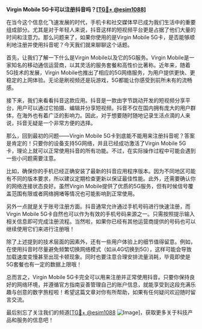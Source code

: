 **Virgin Mobile 5G卡可以注册抖音吗？[[TG💪+ @esim1088](https://t.me/s/esim1088)]**

在当今这个信息化飞速发展的时代，手机卡和社交媒体早已成为我们生活中的重要组成部分。尤其是对于年轻人来说，抖音这样的短视频平台更是占据了他们大量的时间和注意力。那么问题来了，如果你使用的是Virgin Mobile 5G卡，是否能够顺利地注册并使用抖音呢？今天我们就来聊聊这个话题。

首先，让我们了解一下什么是Virgin Mobile以及它的5G服务。Virgin Mobile是一家知名的移动通信运营商，以其灵活的服务套餐和高性价比著称。近年来，随着5G技术的发展，Virgin Mobile也推出了相应的5G网络服务，为用户提供更快、更稳定的上网体验。无论是刷视频还是玩游戏，5G都能让你感受到前所未有的流畅感。

接下来，我们来看看抖音这款应用。抖音是一款由字节跳动开发的短视频分享平台，用户可以通过它拍摄、编辑并分享短视频。抖音不仅在国内拥有庞大的用户群体，在海外也有着广泛的影响力。因此，对于想要随时随地记录生活点滴的人来说，抖音无疑是一个非常方便的选择。

那么，回到最初的问题——Virgin Mobile 5G卡到底能不能用来注册抖音呢？答案是肯定的！只要你的设备支持5G网络，并且已经成功激活了Virgin Mobile 5G卡，理论上就可以正常使用抖音的所有功能。不过，在实际操作过程中可能会遇到一些小问题需要注意。

比如，确保你的手机已经正确安装了最新的抖音应用程序版本。因为不同地区可能有不同的版本要求，所以建议定期检查更新以保证最佳性能。此外，还需要确认你的网络连接状态良好。虽然Virgin Mobile提供了优质的5G服务，但有时候信号覆盖范围有限或者网络拥堵等情况也可能影响到正常使用。

另外一点就是关于账号注册方面。抖音通常允许通过手机号码进行快速注册，而Virgin Mobile 5G卡自然也可以作为有效的手机号码来源之一。只需按照提示输入相关信息即可完成注册流程。当然啦，如果你已经有其他运营商提供的号码也可以继续使用它们来进行注册哦！

除了上述提到的技术层面的因素外，还有一些用户体验上的细节值得留意。例如，在使用抖音时尽量避免频繁切换网络模式（如从4G切换到5G），这样可能会导致加载速度变慢甚至出现卡顿现象。同时也要注意合理安排流量消耗，毕竟即使是5G套餐也有一定的数据上限哦！

总而言之，Virgin Mobile 5G卡完全可以用来注册并正常使用抖音。只要你保持良好的网络环境，并遵循官方指南妥善管理自己的账户信息，就能享受到这段充满乐趣与创意的数字旅程啦！希望这篇文章对你有所帮助，如果有任何疑问欢迎随时留言交流。

最后别忘了关注我们的频道[[TG💪+ @esim1088](https://t.me/s/esim1088) ![Image](https://i.postimg.cc/4NQfJmqS/Snipaste-2025-05-13-00-14-12.png)]，获取更多关于科技产品和服务的信息吧！